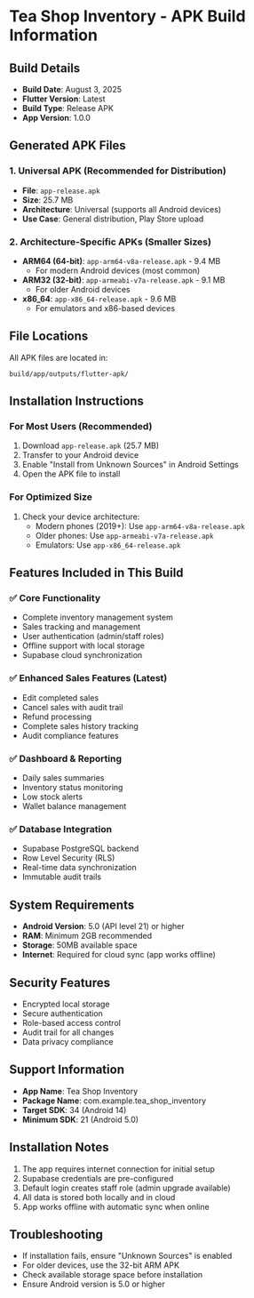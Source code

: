 # Tea Shop Inventory - APK Build Information

## Build Details
- **Build Date**: August 3, 2025
- **Flutter Version**: Latest
- **Build Type**: Release APK
- **App Version**: 1.0.0

## Generated APK Files

### 1. Universal APK (Recommended for Distribution)
- **File**: `app-release.apk`
- **Size**: 25.7 MB
- **Architecture**: Universal (supports all Android devices)
- **Use Case**: General distribution, Play Store upload

### 2. Architecture-Specific APKs (Smaller Sizes)
- **ARM64 (64-bit)**: `app-arm64-v8a-release.apk` - 9.4 MB
  - For modern Android devices (most common)
- **ARM32 (32-bit)**: `app-armeabi-v7a-release.apk` - 9.1 MB  
  - For older Android devices
- **x86_64**: `app-x86_64-release.apk` - 9.6 MB
  - For emulators and x86-based devices

## File Locations
All APK files are located in:
```
build/app/outputs/flutter-apk/
```

## Installation Instructions

### For Most Users (Recommended)
1. Download `app-release.apk` (25.7 MB)
2. Transfer to your Android device
3. Enable "Install from Unknown Sources" in Android Settings
4. Open the APK file to install

### For Optimized Size
1. Check your device architecture:
   - Modern phones (2019+): Use `app-arm64-v8a-release.apk`
   - Older phones: Use `app-armeabi-v7a-release.apk`
   - Emulators: Use `app-x86_64-release.apk`

## Features Included in This Build

### ✅ Core Functionality
- Complete inventory management system
- Sales tracking and management
- User authentication (admin/staff roles)
- Offline support with local storage
- Supabase cloud synchronization

### ✅ Enhanced Sales Features (Latest)
- Edit completed sales
- Cancel sales with audit trail
- Refund processing
- Complete sales history tracking
- Audit compliance features

### ✅ Dashboard & Reporting
- Daily sales summaries
- Inventory status monitoring
- Low stock alerts
- Wallet balance management

### ✅ Database Integration
- Supabase PostgreSQL backend
- Row Level Security (RLS)
- Real-time data synchronization
- Immutable audit trails

## System Requirements
- **Android Version**: 5.0 (API level 21) or higher
- **RAM**: Minimum 2GB recommended
- **Storage**: 50MB available space
- **Internet**: Required for cloud sync (app works offline)

## Security Features
- Encrypted local storage
- Secure authentication
- Role-based access control
- Audit trail for all changes
- Data privacy compliance

## Support Information
- **App Name**: Tea Shop Inventory
- **Package Name**: com.example.tea_shop_inventory
- **Target SDK**: 34 (Android 14)
- **Minimum SDK**: 21 (Android 5.0)

## Installation Notes
1. The app requires internet connection for initial setup
2. Supabase credentials are pre-configured
3. Default login creates staff role (admin upgrade available)
4. All data is stored both locally and in cloud
5. App works offline with automatic sync when online

## Troubleshooting
- If installation fails, ensure "Unknown Sources" is enabled
- For older devices, use the 32-bit ARM APK
- Check available storage space before installation
- Ensure Android version is 5.0 or higher
